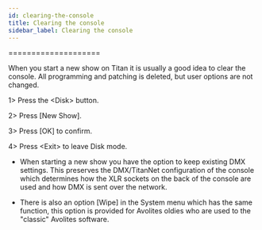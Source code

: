 ```yaml
---
id: clearing-the-console 
title: Clearing the console
sidebar_label: Clearing the console
---
```

====================

When you start a new show on Titan it is usually a good idea to clear
the console. All programming and patching is deleted, but user options
are not changed.

1\> Press the \<Disk\> button.

2\> Press \[New Show\].

3\> Press \[OK\] to confirm.

4\> Press \<Exit\> to leave Disk mode.

-   When starting a new show you have the option to keep existing DMX
    settings. This preserves the DMX/TitanNet configuration of the
    console which determines how the XLR sockets on the back of the
    console are used and how DMX is sent over the network.

-   There is also an option \[Wipe\] in the System menu which has the
    same function, this option is provided for Avolites oldies who are
    used to the "classic" Avolites software.


